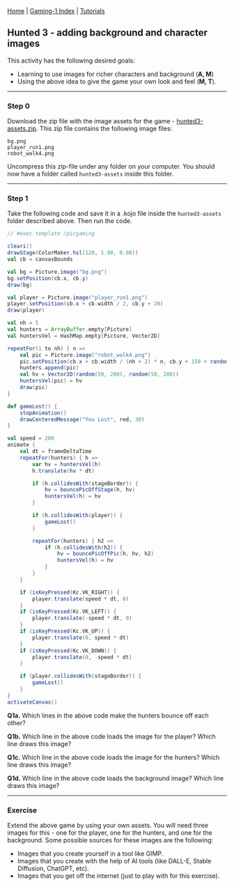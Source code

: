 <div class="nav">
  <a href="../../index.html">Home</a> | <a href="index.html">Gaming-1 Index</a> | <a href="../../tutorials-index.html">Tutorials</a>
</div>

## Hunted 3 - adding background and character images

This activity has the following desired goals:
* Learning to use images for richer characters and background (**A, M**)
* Using the above idea to give the game your own look and feel (**M, T**).

---

### Step 0

Download the zip file with the image assets for the game - [hunted3-assets.zip](hunted3-assets.zip). This zip file contains the following image files:
```
bg.png
player_run1.png
robot_walk4.png
```

Uncompress this zip-file under any folder on your computer. You should now have a folder called `hunted3-assets` inside this folder.

---

### Step 1
Take the following code and save it in a .kojo file inside the `hunted3-assets` folder described above. Then run the code.

```scala
// #exec template /picgaming

cleari()
drawStage(ColorMaker.hsl(120, 1.00, 0.08))
val cb = canvasBounds

val bg = Picture.image("bg.png")
bg.setPosition(cb.x, cb.y)
draw(bg)

val player = Picture.image("player_run1.png")
player.setPosition(cb.x + cb.width / 2, cb.y + 20)
draw(player)

val nh = 5
val hunters = ArrayBuffer.empty[Picture]
val huntersVel = HashMap.empty[Picture, Vector2D]

repeatFor(1 to nh) { n =>
    val pic = Picture.image("robot_walk4.png")
    pic.setPosition(cb.x + cb.width / (nh + 2) * n, cb.y + 150 + randomDouble(0, cb.height - 300))
    hunters.append(pic)
    val hv = Vector2D(random(50, 200), random(50, 200))
    huntersVel(pic) = hv
    draw(pic)
}

def gameLost() {
    stopAnimation()
    drawCenteredMessage("You Lost", red, 30)
}

val speed = 200
animate {
    val dt = frameDeltaTime
    repeatFor(hunters) { h =>
        var hv = huntersVel(h)
        h.translate(hv * dt)

        if (h.collidesWith(stageBorder)) {
            hv = bouncePicOffStage(h, hv)
            huntersVel(h) = hv
        }

        if (h.collidesWith(player)) {
            gameLost()
        }

        repeatFor(hunters) { h2 =>
            if (h.collidesWith(h2)) {
                hv = bouncePicOffPic(h, hv, h2)
                huntersVel(h) = hv
            }
        }
    }

    if (isKeyPressed(Kc.VK_RIGHT)) {
        player.translate(speed * dt, 0)
    }
    if (isKeyPressed(Kc.VK_LEFT)) {
        player.translate(-speed * dt, 0)
    }
    if (isKeyPressed(Kc.VK_UP)) {
        player.translate(0, speed * dt)
    }
    if (isKeyPressed(Kc.VK_DOWN)) {
        player.translate(0, -speed * dt)
    }

    if (player.collidesWith(stageBorder)) {
        gameLost()
    }
}
activateCanvas()
```

**Q1a.** Which lines in the above code make the hunters bounce off each other?

**Q1b.** Which line in the above code loads the image for the player? Which line draws this image?

**Q1c.** Which line in the above code loads the image for the hunters? Which line draws this image?

**Q1d.** Which line in the above code loads the background image? Which line draws this image?


---

### Exercise

Extend the above game by using your own assets. You will need three images for this - one for the player, one for the hunters, and one for the background. Some possible sources for these images are the following:
- Images that you create yourself in a tool like GIMP.
- Images that you create with the help of AI tools (like DALL-E, Stable Diffusion, ChatGPT, etc).
- Images that you get off the internet (just to play with for this exercise).

